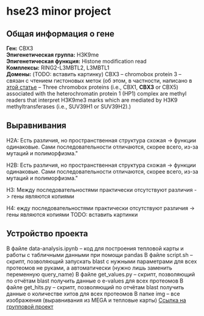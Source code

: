 # hse23 minor project

## Общая информация о гене
**Ген:** CBX3
<br>**Эпигенетическая группа:** H3K9me
<br>**Эпигенетическая функция:** Histone modification read
<br>**Комплексы:** RING2-L3MBTL2, L3MBTL1
<br>**Домены:** (TODO: вставить картинку)
CBX3 – chromobox protein 3 – связан с чтением гистоновых меток (об этом, в частности, написано в [этой статье](https://pubmed.ncbi.nlm.nih.gov/32979540/) – Three chromobox proteins (i.e., CBX1, **CBX3** or CBX5) associated with the heterochromatin protein 1 (HP1) complex are methyl readers that interpret H3K9me3 marks which are mediated by H3K9 methyltransferases (i.e., SUV39H1 or SUV39H2).) 

## Выравнивания
H2A: Есть различия, но пространственная структура схожая -> функции одинаковые. Сами последовательности отличаются, скорее всего, из-за мутаций и полиморфизма."

H2B: Есть различия, но пространственная структура схожая -> функции одинаковые. Сами последовательности отличаются, скорее всего, из-за мутаций и полиморфизма."

H3: Между последовательностями практически отсутствуют различия -> гены являются копиями

H4: ежду последовательностями практически отсутствуют различия -> гены являются копиями
TODO: вставить картинки

## Устройство проекта
В файле data-analysis.ipynb – код для построения тепловой карты и работы с табличными данными при помощи pandas
В файле script.sh – скрипт, позволяющий запускать blast с нужными параметрами для всех протеомов не руками, а автоматически (нужно лишь заменить переменную query_name)
В файле get_values.py – скрипт, позволяющий по отчётам blast получить данные о e-values для всех протеомов
В файле get_hits.py – скрипт, позволяющий по отчётам blast получить данные о количестве хитов для всех протеомов
В папке img – все изображения (выравнивания из MEGA и тепловые карты)
[Ссылка на групповой проект](https://github.com/miamib34ch/HSE-BI-GroupProject) 